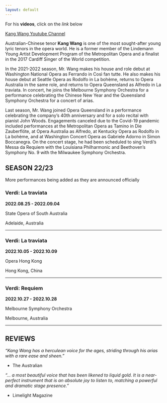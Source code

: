 ```yaml
---
layout: default
---
```


For his **videos**, click on the _link_ below

<a href="https://www.youtube.com/c/KangWangTenor" target="_blank">Kang Wang Youtube Channel</a>

Australian-Chinese tenor **Kang Wang** is one of the most sought-after young lyric tenors in the opera world. He is a former member of the Lindemann Young Artist Development Program of the Metropolitan Opera and a finalist in the 2017 Cardiff Singer of the World competition.

In the 2021-2022 season, Mr. Wang makes his house and role debut at Washington National Opera as Ferrando in Così fan tutte. He also makes his house debut at Seattle Opera as Rodolfo in La bohème, returns to Opera Australia in the same role, and returns to Opera Queensland as Alfredo in La traviata. In concert, he joins the Melbourne Symphony Orchestra for a performance celebrating the Chinese New Year and the Queensland Symphony Orchestra for a concert of arias.

Last season, Mr. Wang joined Opera Queensland in a performance celebrating the company’s 40th anniversary and for a solo recital with pianist John Woods. Engagements canceled due to the Covid-19 pandemic included performances at the Metropolitan Opera as Tamino in Die Zauberflöte, at Opera Australia as Alfredo, at Kentucky Opera as Rodolfo in La bohème, and at Washington Concert Opera as Gabriele Adorno in Simon Boccanegra. On the concert stage, he had been scheduled to sing Verdi’s Messa da Requiem with the Louisiana Philharmonic and Beethoven’s Symphony No. 9 with the Milwaukee Symphony Orchestra.


## SEASON 22/23

More performances being added as they are announced officially

### Verdi: La traviata

**2022.08.25 - 2022.09.04**

State Opera of South Australia

Adelaide, Australia

---

### Verdi: La traviata

**2022.10.05 - 2022.10.09**

Opera Hong Kong

Hong Kong, China

---

### Verdi: Requiem

**2022.10.27 - 2022.10.28**

Melbourne Symphony Orchestra

Melbourne, Australia

---

## REVIEWS

_“Kang Wang has a herculean voice for the ages, striding through his arias with a rare ease and sheen.”_

- The Australian



_“… a most beautiful voice that has been likened to liquid gold. It is a near-perfect instrument that is an absolute joy to listen to, matching a powerful and dramatic stage presence.”_

- Limelight Magazine


